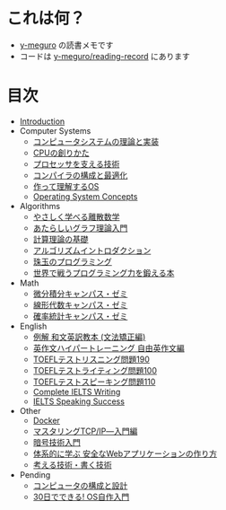 # これは何？

* [y-meguro](https://github.com/y-meguro) の読書メモです
* コードは [y-meguro/reading-record](https://github.com/y-meguro/reading-record) にあります

# 目次

* [Introduction](README.md)
* Computer Systems
  * [コンピュータシステムの理論と実装](/docs/computer_systems/nand2tetris.md)
  * [CPUの創りかた](/docs/computer_systems/how_to_create_cpu.md)
  * [プロセッサを支える技術](/docs/computer_systems/technologies_for_processors.md)
  * [コンパイラの構成と最適化](/docs/computer_systems/costruction_and_optimization_for_compiler.md)
  * [作って理解するOS](/docs/computer_systems/create_and_understand_os.md)
  * [Operating System Concepts](/docs/computer_systems/operating_system_concepts.md)
* Algorithms
  * [やさしく学べる離散数学](/docs/algorithms/easy_learning_discrete_mathematics.md)
  * [あたらしいグラフ理論入門](/docs/algorithms/graph_theory_introduction.md)
  * [計算理論の基礎](/docs/algorithms/introduction_to_the_theory_of_computation.md)
  * [アルゴリズムイントロダクション](/docs/algorithms/introduction_to_algorithms.md)
  * [珠玉のプログラミング](/docs/algorithms/programming_pearls.md)
  * [世界で戦うプログラミング力を鍛える本](/docs/algorithms/cracking_the_coding_interview.md)
* Math
  * [微分積分キャンパス・ゼミ](/docs/math/mathema_infinitesimal_calculus.md)
  * [線形代数キャンパス・ゼミ](/docs/math/mathema_linear_algebra.md)
  * [確率統計キャンパス・ゼミ](/docs/math/mathema_statistics.md)
* English
  * [例解 和文英訳教本 (文法矯正編)](/docs/english/translation_from_japanese_into_english.md)
  * [英作文ハイパートレーニング 自由英作文編](/docs/english/hyper_training.md)
  * [TOEFLテストリスニング問題190](docs/english/toefl_test_listening.md)
  * [TOEFLテストライティング問題100](/docs/english/toefl_test_writing.md)
  * [TOEFLテストスピーキング問題110](/docs/english/toefl_test_speaking.md)
  * [Complete IELTS Writing](/docs/english/complete_ielts_writing.md)
  * [IELTS Speaking Success](/docs/english/ielts_speaking_success.md)
* Other
  * [Docker](/docs/other/using_docker.md)
  * [マスタリングTCP/IP―入門編](/docs/other/mastering_tcp_ip_basic.md)
  * [暗号技術入門](/docs/other/cryptography_introduction.md)
  * [体系的に学ぶ 安全なWebアプリケーションの作り方](/docs/other/developing_secure_web_applications.md)
  * [考える技術・書く技術](/docs/other/the_pyramid_principle.md)
* Pending
  * [コンピュータの構成と設計](/docs/pending/computer_organization_and_design.md)
  * [30日でできる! OS自作入門](/docs/pending/haribote_os.md)
